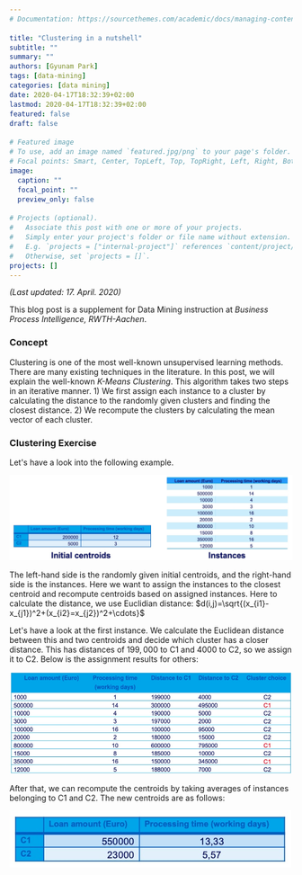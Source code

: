 ```yaml
---
# Documentation: https://sourcethemes.com/academic/docs/managing-content/

title: "Clustering in a nutshell"
subtitle: ""
summary: ""
authors: [Gyunam Park]
tags: [data-mining]
categories: [data mining]
date: 2020-04-17T18:32:39+02:00
lastmod: 2020-04-17T18:32:39+02:00
featured: false
draft: false

# Featured image
# To use, add an image named `featured.jpg/png` to your page's folder.
# Focal points: Smart, Center, TopLeft, Top, TopRight, Left, Right, BottomLeft, Bottom, BottomRight.
image:
  caption: ""
  focal_point: ""
  preview_only: false

# Projects (optional).
#   Associate this post with one or more of your projects.
#   Simply enter your project's folder or file name without extension.
#   E.g. `projects = ["internal-project"]` references `content/project/deep-learning/index.md`.
#   Otherwise, set `projects = []`.
projects: []
---
```

*(Last updated: 17. April. 2020)*

This blog post is a supplement for Data Mining instruction at *Business Process Intelligence, RWTH-Aachen*.

### Concept
Clustering is one of the most well-known unsupervised learning methods. There are many existing techniques in the literature. In this post, we will explain the well-known _K-Means Clustering_. This algorithm takes two steps in an iterative manner. 1) We first assign each instance to a cluster by calculating the distance to the randomly given clusters and finding the closest distance. 2) We recompute the clusters by calculating the mean vector of each cluster.

### Clustering Exercise

Let's have a look into the following example.

![IMAGE](resources/CCE3D38ADB4CD58D97DE4966231A10B9.jpg)

The left-hand side is the randomly given initial centroids, and the right-hand side is the instances. Here we want to assign the instances to the closest centroid and recompute centroids based on assigned instances. Here to calculate the distance, we use Euclidian distance: $d(i,j)=\sqrt{(x_{i1}-x_{j1})^2+(x_{i2}=x_{j2})^2+\cdots}$

Let's have a look at the first instance. We calculate the Euclidean distance between this and two centroids and decide which cluster has a closer distance. This has distances of $199,000$ to C1 and $4000$ to C2, so we assign it to C2. Below is the assignment results for others:

![IMAGE](resources/A0DE72DEBC82807265C7B1C377E5DAAB.jpg)

After that, we can recompute the centroids by taking averages of instances belonging to C1 and C2. The new centroids are as follows:

![IMAGE](resources/A6D3BE4E59667168EFBA51052DF31876.jpg)